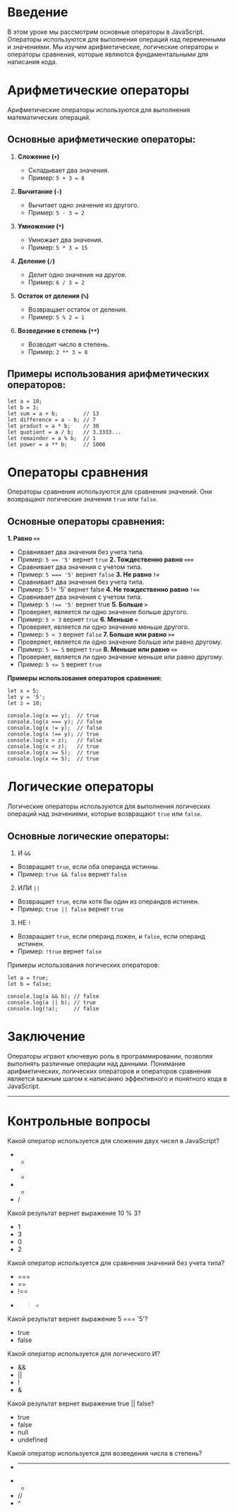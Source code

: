 # Введение

В этом уроке мы рассмотрим основные операторы в JavaScript. Операторы используются для выполнения операций над переменными и значениями. Мы изучим арифметические, логические операторы и операторы сравнения, которые являются фундаментальными для написания кода.

# Арифметические операторы

Арифметические операторы используются для выполнения математических операций.

## Основные арифметические операторы:

1. **Сложение (`+`)**
    - Складывает два значения.
    - Пример: `5 + 3 = 8`

2. **Вычитание (`-`)**
    - Вычитает одно значение из другого.
    - Пример: `5 - 3 = 2`

3. **Умножение (`*`)**
    - Умножает два значения.
    - Пример: `5 * 3 = 15`

4. **Деление (`/`)**
    - Делит одно значение на другое.
    - Пример: `6 / 3 = 2`

5. **Остаток от деления (`%`)**
    - Возвращает остаток от деления.
    - Пример: `5 % 2 = 1`

6. **Возведение в степень (`**`)**
    - Возводит число в степень.
    - Пример: `2 ** 3 = 8`

## Примеры использования арифметических операторов:

```
let a = 10;
let b = 3;
let sum = a + b;        // 13
let difference = a - b; // 7
let product = a * b;    // 30
let quotient = a / b;   // 3.3333...
let remainder = a % b;  // 1
let power = a ** b;     // 1000
```

# Операторы сравнения

Операторы сравнения используются для сравнения значений. Они возвращают логические значения `true` или `false`.

## Основные операторы сравнения:

**1. Равно `==`**
- Сравнивает два значения без учета типа.
- Пример: `5 == '5'` вернет `true`
**2. Тождественно равно `===`**
- Сравнивает два значения с учетом типа.
- Пример: `5 === '5'` вернет `false`
**3. Не равно `!=`**
- Сравнивает два значения без учета типа.
- Пример: 5 != '5' вернет false
**4. Не тождественно равно `!==`**
- Сравнивает два значения с учетом типа.
- Пример: `5 !== '5'` вернет true
**5. Больше `>`**
- Проверяет, является ли одно значение больше другого.
- Пример: `5 > 3` вернет `true`
**6. Меньше `<`**
- Проверяет, является ли одно значение меньше другого.
- Пример: `5 < 3` вернет `false`
**7. Больше или равно `>=`**
- Проверяет, является ли одно значение больше или равно другому.
- Пример: `5 >= 5` вернет `true`
**8. Меньше или равно `<=`**
- Проверяет, является ли одно значение меньше или равно другому.
- Пример: `5 <= 5` вернет `true`

**Примеры использования операторов сравнения:**

```
let x = 5;
let y = '5';
let z = 10;

console.log(x == y);  // true
console.log(x === y); // false
console.log(x != y);  // false
console.log(x !== y); // true
console.log(x > z);   // false
console.log(x < z);   // true
console.log(x >= 5);  // true
console.log(x <= 5);  // true
```

# Логические операторы

Логические операторы используются для выполнения логических операций над значениями, которые возвращают `true` или `false`.

## Основные логические операторы:

1. И `&&`
- Возвращает `true`, если оба операнда истинны.
- Пример: `true && false` вернет `false`
2. ИЛИ `||`
- Возвращает `true`, если хотя бы один из операндов истинен.
- Пример: `true || false` вернет `true`
3. НЕ `!`
- Возвращает `true`, если операнд ложен, и `false`, если операнд истинен.
- Пример: `!true` вернет `false`

Примеры использования логических операторов:

```
let a = true;
let b = false;

console.log(a && b); // false
console.log(a || b); // true
console.log(!a);     // false
```

# Заключение

Операторы играют ключевую роль в программировании, позволяя выполнять различные операции над данными. Понимание арифметических, логических операторов и операторов сравнения является важным шагом к написанию эффективного и понятного кода в JavaScript.

***

# Контрольные вопросы

Какой оператор используется для сложения двух чисел в JavaScript?
- *
- +
- -
- /

Какой результат вернет выражение 10 % 3?
- 1
- 3
- 0
- 2

Какой оператор используется для сравнения значений без учета типа?
- ===
- ==
- !==
- >=

Какой результат вернет выражение 5 === '5'?
- true
- false

Какой оператор используется для логического И?
- &&
- ||
- !
- &

Какой результат вернет выражение true || false?
- true
- false
- null
- undefined

Какой оператор используется для возведения числа в степень?
- ***
- *
- //
- ^
